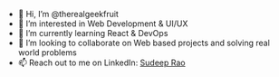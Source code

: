 - 👋 Hi, I’m @therealgeekfruit
- 👀 I’m interested in Web Development & UI/UX
- 🌱 I’m currently learning React & DevOps
- 💞️ I’m looking to collaborate on Web based projects and solving real world problems
- 📫 Reach out to me on LinkedIn: [Sudeep Rao](https://www.linkedin.com/in/sudeep-rao/)

